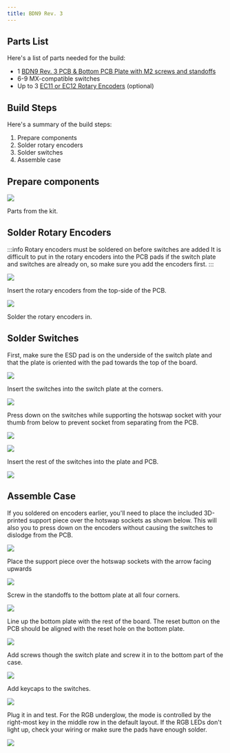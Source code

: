 ```yaml
---
title: BDN9 Rev. 3
---
```


## Parts List

Here's a list of parts needed for the build:

* 1 [BDN9 Rev. 3 PCB & Bottom PCB Plate with M2 screws and standoffs](https://keeb.io/products/bdn9-rev-3-pcb-3x3-9-key-macropad-rotary-encoder-and-rgb)
* 6-9 MX-compatible switches
* Up to 3 [EC11 or EC12 Rotary Encoders](https://keeb.io/products/rotary-encoder-ec11) \(optional)

## Build Steps

Here's a summary of the build steps:

1. Prepare components
2. Solder rotary encoders
3. Solder switches
4. Assemble case

## Prepare components

![](./assets/images/bdn9-rev3/IMG_6174.jpeg)

Parts from the kit.

## Solder Rotary Encoders

:::info Rotary encoders must be soldered on before switches are added
It is difficult to put in the rotary encoders into the PCB pads if the switch plate and switches are already on, so make sure you add the encoders first.
:::

![](./assets/images/bdn9-rev3/IMG_6175.jpeg)

Insert the rotary encoders from the top-side of the PCB.

![](./assets/images/bdn9-rev3/IMG_6176.jpeg)

Solder the rotary encoders in.

## Solder Switches

First, make sure the ESD pad is on the underside of the switch plate and that the plate is oriented with the pad towards the top of the board.

![](./assets/images/bdn9-rev3/IMG_6177.jpeg)

Insert the switches into the switch plate at the corners.

![](./assets/images/bdn9-rev3/IMG_6178.jpeg)

Press down on the switches while supporting the hotswap socket with your thumb from below to prevent socket from separating from the PCB.

![](./assets/images/bdn9-rev3/IMG_6179.jpeg)

![](./assets/images/bdn9-rev3/IMG_6180.jpeg)

Insert the rest of the switches into the plate and PCB.

![](./assets/images/bdn9-rev3/IMG_6182.jpeg)

## Assemble Case

If you soldered on encoders earlier, you'll need to place the included 3D-printed support piece over the hotswap sockets as shown below. This will also you to press down on the encoders without causing the switches to dislodge from the PCB.

![](./assets/images/bdn9-rev3/IMG_6184.jpeg)

Place the support piece over the hotswap sockets with the arrow facing upwards

![](./assets/images/bdn9-rev3/IMG_6183.jpeg)

Screw in the standoffs to the bottom plate at all four corners.

![](./assets/images/bdn9-rev3/IMG_6185.jpeg)

Line up the bottom plate with the rest of the board. The reset button on the PCB should be aligned with the reset hole on the bottom plate.

![](./assets/images/bdn9-rev3/IMG_6186.jpeg)

Add screws though the switch plate and screw it in to the bottom part of the case.

![](./assets/images/bdn9-rev3/IMG_6187.jpeg)

Add keycaps to the switches.

![](./assets/images/bdn9-rev3/IMG_6189.jpeg)

Plug it in and test. For the RGB underglow, the mode is controlled by the right-most key in the middle row in the default layout. If the RGB LEDs don't light up, check your wiring or make sure the pads have enough solder.

![](./assets/images/bdn9-rev3/IMG_6193.jpeg)
